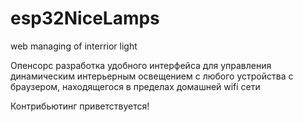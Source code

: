 # esp32NiceLamps
web managing of interrior light 

Опенсорс разработка удобного интерфейса для управления динамическим интерьерным освещением с любого устройства с браузером,
находящегося в пределах домашней wifi сети



Контрибьютинг приветствуется! 
